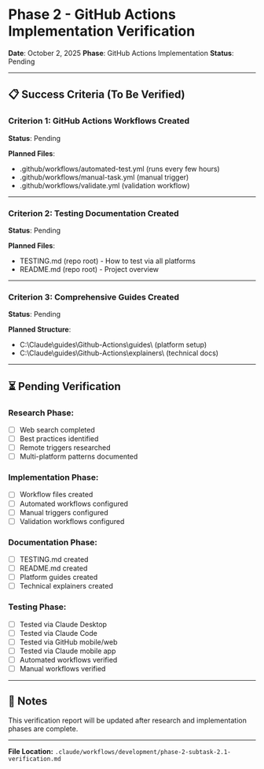 # Phase 2 - GitHub Actions Implementation Verification

**Date**: October 2, 2025
**Phase**: GitHub Actions Implementation
**Status**: Pending

---

## 📋 Success Criteria (To Be Verified)

### Criterion 1: GitHub Actions Workflows Created
**Status**: Pending

**Planned Files**:
- .github/workflows/automated-test.yml (runs every few hours)
- .github/workflows/manual-task.yml (manual trigger)
- .github/workflows/validate.yml (validation workflow)

---

### Criterion 2: Testing Documentation Created
**Status**: Pending

**Planned Files**:
- TESTING.md (repo root) - How to test via all platforms
- README.md (repo root) - Project overview

---

### Criterion 3: Comprehensive Guides Created
**Status**: Pending

**Planned Structure**:
- C:\Claude\guides\Github-Actions\guides\ (platform setup)
- C:\Claude\guides\Github-Actions\explainers\ (technical docs)

---

## ⏳ Pending Verification

### Research Phase:
- [ ] Web search completed
- [ ] Best practices identified
- [ ] Remote triggers researched
- [ ] Multi-platform patterns documented

### Implementation Phase:
- [ ] Workflow files created
- [ ] Automated workflows configured
- [ ] Manual triggers configured
- [ ] Validation workflows configured

### Documentation Phase:
- [ ] TESTING.md created
- [ ] README.md created
- [ ] Platform guides created
- [ ] Technical explainers created

### Testing Phase:
- [ ] Tested via Claude Desktop
- [ ] Tested via Claude Code
- [ ] Tested via GitHub mobile/web
- [ ] Tested via Claude mobile app
- [ ] Automated workflows verified
- [ ] Manual workflows verified

---

## 📝 Notes

This verification report will be updated after research and implementation phases are complete.

---

**File Location:** `.claude/workflows/development/phase-2-subtask-2.1-verification.md`
